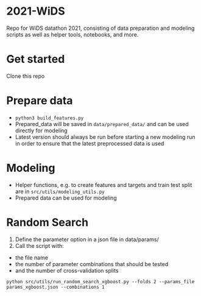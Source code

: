 # 2021-WiDS

Repo for WiDS datathon 2021, consisting of data preparation and modeling scripts as well as helper tools, notebooks, and more.

# Get started
Clone this repo

# Prepare data
- `python3 build_features.py`
- Prepared_data will be saved in `data/prepared_data/` and can be used directly for modeling
- Latest version should always be run before starting a new modeling run in order to ensure that the latest preprocessed data is used 

# Modeling
- Helper functions, e.g. to create features and targets and train test split are in `src/utils/modeling_utils.py` 
- Prepared data can be used for modeling

# Random Search
1. Define the parameter option in a json file in data/params/
2. Call the script with:
- the file name
- the number of parameter combinations that should be tested
- and the number of cross-validation splits
```
python src/utils/run_random_search_xgboost.py --folds 2 --params_file params_xgboost.json --combinations 1
```
